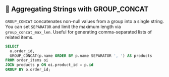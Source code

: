 ## 🔗 Aggregating Strings with GROUP_CONCAT
`GROUP_CONCAT` concatenates non-null values from a group into a single string. You can set `SEPARATOR` and limit the maximum length via `group_concat_max_len`. Useful for generating comma-separated lists of related items.

```sql
SELECT
  o.order_id,
  GROUP_CONCAT(p.name ORDER BY p.name SEPARATOR ', ') AS products
FROM order_items oi
JOIN products p ON oi.product_id = p.id
GROUP BY o.order_id;
```
